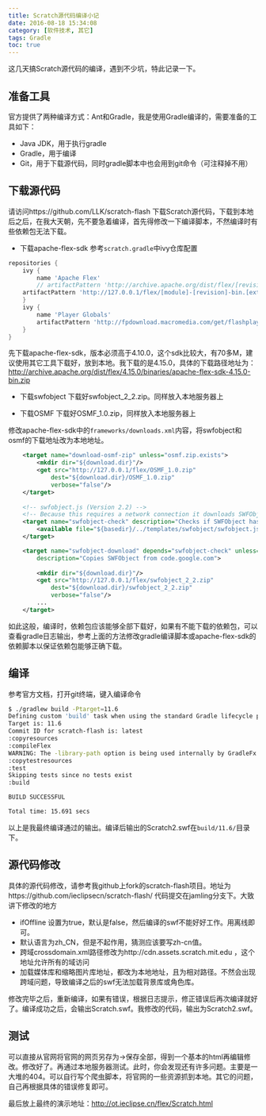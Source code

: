 ```yaml
---
title: Scratch源代码编译小记
date: 2016-08-18 15:34:08
category: [软件技术, 其它]
tags: Gradle
toc: true
---
```


这几天搞Scratch源代码的编译，遇到不少坑，特此记录一下。

<!-- more -->

## 准备工具
官方提供了两种编译方式：Ant和Gradle，我是使用Gradle编译的，需要准备的工具如下：
- Java JDK，用于执行gradle
- Gradle，用于编译
- Git，用于下载源代码，同时gradle脚本中也会用到git命令（可注释掉不用）

## 下载源代码
请访问https://github.com/LLK/scratch-flash 下载Scratch源代码，下载到本地后之后，在我大天朝，先不要急着编译，首先得修改一下编译脚本，不然编译时有些依赖包无法下载。

- 下载apache-flex-sdk
参考`scratch.gradle`中ivy仓库配置
```gradle
repositories {
    ivy {
        name 'Apache Flex'
        // artifactPattern 'http://archive.apache.org/dist/flex/[revision]/binaries/[module]-[revision]-bin.[ext]'
    artifactPattern 'http://127.0.0.1/flex/[module]-[revision]-bin.[ext]'
    }
    ivy {
        name 'Player Globals'
        artifactPattern 'http://fpdownload.macromedia.com/get/flashplayer/installers/archive/[module]/[module][revision].[ext]'
    }
}
```
先下载apache-flex-sdk，版本必须高于4.10.0，这个sdk比较大，有70多M，建议使用其它工具下载好，放到本地。我下载的是4.15.0，具体的下载路径地址为：http://archive.apache.org/dist/flex/4.15.0/binaries/apache-flex-sdk-4.15.0-bin.zip

- 下载swfobject
下载好swfobject\_2\_2.zip。同样放入本地服务器上

- 下载OSMF
下载好OSMF\_1.0.zip，同样放入本地服务器上

修改apache-flex-sdk中的`frameworks/downloads.xml`内容，将swfobject和osmf的下载地址改为本地地址。

```xml
    <target name="download-osmf-zip" unless="osmf.zip.exists">
        <mkdir dir="${download.dir}"/>
        <get src="http://127.0.0.1/flex/OSMF_1.0.zip" 
            dest="${download.dir}/OSMF_1.0.zip" 
            verbose="false"/>
    </target>
    
    <!-- swfobject.js (Version 2.2) -->
    <!-- Because this requires a network connection it downloads SWFObject only if it doesn't already exist. -->
    <target name="swfobject-check" description="Checks if SWFObject has been downloaded.">
        <available file="${basedir}/../templates/swfobject/swfobject.js" property="swfobject.js.present"/>
    </target>

    <target name="swfobject-download" depends="swfobject-check" unless="swfobject.js.present" 
        description="Copies SWFObject from code.google.com">
        
        <mkdir dir="${download.dir}"/>
        <get src="http://127.0.0.1/flex/swfobject_2_2.zip" 
            dest="${download.dir}/swfobject_2_2.zip" 
            verbose="false"/>
        ...
    </target>
```

如此这般，编译时，依赖包应该能够全部下载好，如果有不能下载的依赖包，可以查看gradle日志输出，参考上面的方法修改gradle编译脚本或apache-flex-sdk的依赖脚本以保证依赖包能够正确下载。

## 编译
参考官方文档，打开git终端，键入编译命令
```bash
$ ./gradlew build -Ptarget=11.6
Defining custom 'build' task when using the standard Gradle lifecycle plugins has been deprecated and is scheduled to be removed in Gradle 3.0
Target is: 11.6
Commit ID for scratch-flash is: latest
:copyresources
:compileFlex
WARNING: The -library-path option is being used internally by GradleFx. Alternative: specify the library as a 'merged' Gradle dependendency
:copytestresources
:test
Skipping tests since no tests exist
:build

BUILD SUCCESSFUL

Total time: 15.691 secs

```

以上是我最终编译通过的输出。编译后输出的Scratch2.swf在`build/11.6/`目录下。

## 源代码修改

具体的源代码修改，请参考我github上fork的scratch-flash项目。地址为https://github.com/ieclipsecn/scratch-flash/
代码提交在jamling分支下。大致讲下修改的地方

- ifOffline 设置为true，默认是false，然后编译的swf不能好好工作。用离线即可。
- 默认语言为zh_CN，但是不起作用，猜测应该要写zh-cn值。
- 跨域crossdomain.xml路径修改为http://cdn.assets.scratch.mit.edu ，这个地址允许所有的域访问
- 加载媒体库和缩略图片库地址，都改为本地地址，且为相对路径。不然会出现跨域问题，导致编译之后的swf无法加载背景库或角色库。

修改完毕之后，重新编译，如果有错误，根据日志提示，修正错误后再次编译就好了。编译成功之后，会输出Scratch.swf。我修改的代码，输出为Scratch2.swf。

 
## 测试
可以直接从官网将官网的网页另存为->保存全部，得到一个基本的html再编辑修改。修改好了。再通过本地服务器测试。此时，你会发现还有许多问题。主要是一大堆的404。可以自行写个爬虫脚本，将官网的一些资源抓到本地。其它的问题，自己再根据具体的错误修复即可。
 
最后放上最终的演示地址：http://ot.ieclipse.cn/flex/Scratch.html

[branch]: https://github.com/ieclipsecn/scratch-flash/commit/0e1a43680b4ded359e8ec0fd1b67ffba739994ed
